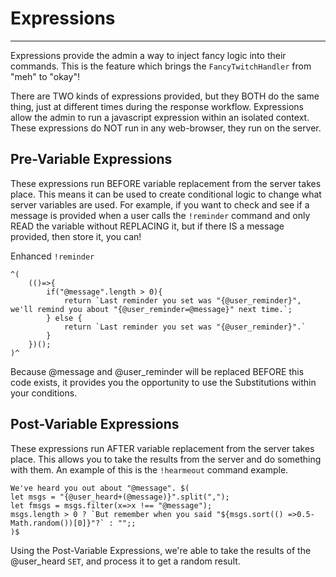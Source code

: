 # Expressions

<hr />

Expressions provide the admin a way to inject fancy logic into their commands. This is the feature which brings the `FancyTwitchHandler` from "meh" to "okay"! 

There are TWO kinds of expressions provided, but they BOTH do the same thing, just at different times during the response workflow. Expressions allow the admin to run a javascript expression within an isolated context. These expressions do NOT run in any web-browser, they run on the server.

## Pre-Variable Expressions

These expressions run BEFORE variable replacement from the server takes place. This means it can be used to create conditional logic to change what server variables are used. For example, if you want to check and see if a message is provided when a user calls the `!reminder` command and only READ the variable without REPLACING it, but if there IS a message provided, then store it, you can!

Enhanced `!reminder`
```
^(
    (()=>{
        if("@message".length > 0){
            return `Last reminder you set was "{@user_reminder}", we'll remind you about "{@user_reminder=@message}" next time.`;
        } else {
            return `Last reminder you set was "{@user_reminder}".`
        }
    })();
)^
```

Because @message and @user_reminder will be replaced BEFORE this code exists, it provides you the opportunity to use the Substitutions within your conditions.

## Post-Variable Expressions

These expressions run AFTER variable replacement from the server takes place. This allows you to take the results from the server and do something with them. An example of this is the `!hearmeout` command example.

```
We've heard you out about "@message". $(
let msgs = "{@user_heard+(@message)}".split(",");
let fmsgs = msgs.filter(x=>x !== "@message");
msgs.length > 0 ? `But remember when you said "${msgs.sort(() =>0.5-Math.random())[0]}"?` : "";;
)$
```

Using the Post-Variable Expressions, we're able to take the results of the @user_heard `SET`, and process it to get a random result.
